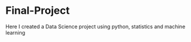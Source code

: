 # Final-Project
Here I created a Data Science project using python, statistics and machine learning
